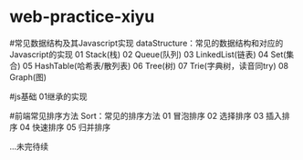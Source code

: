 # web-practice-xiyu

#常见数据结构及其Javascript实现
dataStructure：常见的数据结构和对应的Javascript的实现
01 Stack(栈)
02 Queue(队列)
03 LinkedList(链表)
04 Set(集合)
05 HashTable(哈希表/散列表)
06 Tree(树)
07 Trie(字典树，读音同try)
08 Graph(图)

#js基础
01继承的实现

#前端常见排序方法
Sort：常见的排序方法
01 冒泡排序
02 选择排序
03 插入排序
04 快速排序
05 归并排序

 ...未完待续